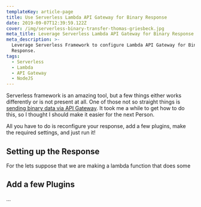 ```yaml
---
templateKey: article-page
title: Use Serverless Lambda API Gateway for Binary Response
date: 2019-09-07T12:39:59.122Z
cover: /img/serverless-binary-transfer-thomas-griesbeck.jpg
meta_title: Leverage Serverless Lambda API Gateway for Binary Response
meta_description: >-
  Leverage Serverless Framework to configure Lambda API Gateway for Binary
  Response.
tags:
  - Serverless
  - Lambda
  - API Gateway
  - NodeJS
---
```

Serverless framework is an amazing tool, but a few things either works differently or is not present at all. One of those not so straight things is [sending binary data via API Gateway](https://docs.aws.amazon.com/apigateway/latest/developerguide/api-gateway-payload-encodings.html). It took me a while to get how to do this, so I thought I should make it easier for the next Person.

All you have to do is reconfigure your response, add a few plugins, make the required settings, and just run it!

## Setting up the Response

For the lets suppose that we are making a lambda function that does some

## Add a few Plugins

...
